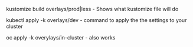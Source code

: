 kustomize build overlays/prod|less - Shows what kustomize file will do

kubectl apply -k overlays/dev  - command to apply the the settings to your cluster

oc apply -k overylays/in-cluster - also works